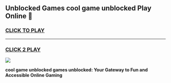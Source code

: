 
## Unblocked Games cool game unblocked Play Online 👋
<h3>
<a href="https://news.freeplayer.one?title=cool_game_unblocked&ref=17F">CLICK TO PLAY</a></h3>
<hr>

<h3>
<a href="https://news.freeplayer.one?title=cool_game_unblocked&ref=17F">CLICK 2 PLAY</a>
  
</h3>

<a href="https://news.freeplayer.one?title=cool_game_unblocked&ref=17F/"><img src="https://clearcache.store/games.png"></a>


**cool game unblocked games unblocked: Your Gateway to Fun and Accessible Online Gaming**
